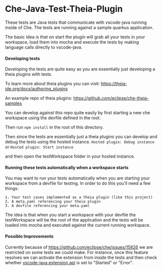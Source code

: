 # Che-Java-Test-Theia-Plugin
These tests are Java tests that communicate with vscode-java running inside of Che.
The tests are running against a sample quarkus application.

The basic idea is that on start the plugin will grab all your tests in your workspace, load them into
mocha and execute the tests by making language calls directly to vscode-java.

#### Developing tests
Developing the tests are quite easy as you are essentially just developing a theia plugins with tests.

To learn more about theia plugins you can visit: https://theia-ide.org/docs/authoring_plugins

An example repo of theia plugins: https://github.com/eclipse/che-theia-samples

You can develop against this repo quite easily by first starting a new che workspace using the devfile defined in the root.

Then run `npm install` in the root of this directory.

Then since the tests are essentially just a theia plugins you can develop and debug the tests using the hosted instance.
`Hosted plugin: Debug instance` or `Hosted plugin: Start instance`

and then open the testWorkspace folder in your hosted instance.

#### Running these tests automatically when a workspace starts
You may want to run your tests automatically when you are starting your workspace from a devfile for testing.
In order to do this you'll need a few things:

    1. Your test cases implemented as a theia plugin (like this project)
    2. A meta.yaml referencing your theia plugin
    3. A devfile referencing your meta.yaml

The idea is that when you start a workspace with your devfile the testWorkspace will be the root of the application
and the tests will be loaded into mocha and executed against the current running workspace.

#### Possible Improvements
Currently because of https://github.com/eclipse/che/issues/15826 we are restricted on some tests we could make. For instance,
once this feature resolves we can activate the extension from inside the tests and then check whether 
[vscode-java extension api](https://github.com/redhat-developer/vscode-java/blob/master/src/extension.api.ts#L14) is set to
"Started" or "Error".
